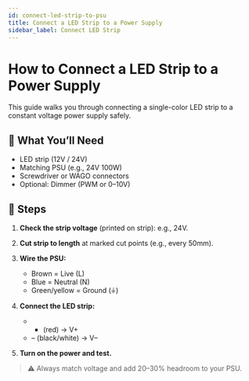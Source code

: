 ```yaml
---
id: connect-led-strip-to-psu
title: Connect a LED Strip to a Power Supply
sidebar_label: Connect LED Strip
---
```


# How to Connect a LED Strip to a Power Supply

This guide walks you through connecting a single-color LED strip to a constant voltage power supply safely.

## 🔧 What You’ll Need
- LED strip (12V / 24V)
- Matching PSU (e.g., 24V 100W)
- Screwdriver or WAGO connectors
- Optional: Dimmer (PWM or 0–10V)

## 📝 Steps
1. **Check the strip voltage** (printed on strip): e.g., 24V.
2. **Cut strip to length** at marked cut points (e.g., every 50mm).
3. **Wire the PSU:**  
   - Brown = Live (L)  
   - Blue = Neutral (N)  
   - Green/yellow = Ground (⏚)

4. **Connect the LED strip:**  
   - + (red) → V+  
   - – (black/white) → V–

5. **Turn on the power and test.**

> ⚠️ Always match voltage and add 20–30% headroom to your PSU.
